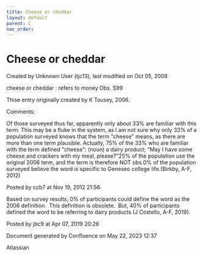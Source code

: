 ```yaml
---
title: Cheese or cheddar
layout: default
parent: C
nav_order:
---
```


# Cheese or cheddar

Created by  Unknown User (tjc13), last modified on Oct 05, 2008

cheese or cheddar : refers to money Obs. S99

Thise entry originally created by K Tousey, 2006.

Comments:

Of those surveyed thus far, apparently only about 33% are familiar with this term. This may be a fluke in the system, as I am not sure why only 33% of a population surveyed knows that the term &quot;cheese&quot; means, as there are more than one term plausible. Actually, 75% of the 33% who are familiar with the term defined &quot;cheese&quot;: (noun) a dairy product; &quot;May I have some cheese and crackers with my meal, please?&quot;25% of the population use the original 2006 term, and the term is therefore NOT obs.0% of the population surveyed believe the word is specific to Geneseo college life.(Birkby, A-F, 2012)

Posted by ccb7 at Nov 19, 2012 21:56

Based on survey results, 0% of participants could define the word as the 2006 definition.  This definition is obsolete.  But, 40% of participants defined the word to be referring to dairy products (J Costello, A-F, 2019).

Posted by jbc9 at Apr 07, 2019 20:26

Document generated by Confluence on May 22, 2023 12:37

Atlassian

